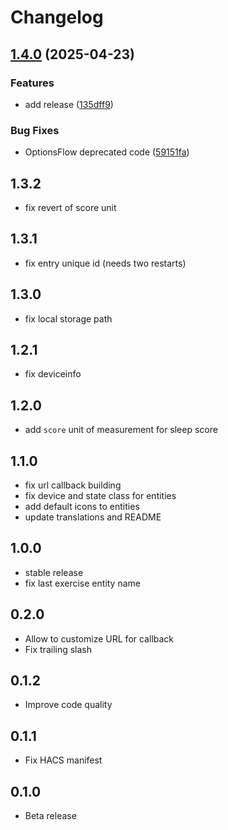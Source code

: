 # Changelog

## [1.4.0](https://github.com/Aohzan/hass-polar/compare/1.3.2...1.4.0) (2025-04-23)

### Features

* add release ([135dff9](https://github.com/Aohzan/hass-polar/commit/135dff9a888e5e94399315fcf383e50ef32b9a18))

### Bug Fixes

* OptionsFlow deprecated code ([59151fa](https://github.com/Aohzan/hass-polar/commit/59151fa6d5d6b8055096d5d7abf740ea5bccc6e2))

## 1.3.2

- fix revert of score unit

## 1.3.1

- fix entry unique id (needs two restarts)

## 1.3.0

- fix local storage path

## 1.2.1

- fix deviceinfo

## 1.2.0

- add `score` unit of measurement for sleep score

## 1.1.0

- fix url callback building
- fix device and state class for entities
- add default icons to entities
- update translations and README

## 1.0.0

- stable release
- fix last exercise entity name

## 0.2.0

- Allow to customize URL for callback
- Fix trailing slash

## 0.1.2

- Improve code quality

## 0.1.1

- Fix HACS manifest

## 0.1.0

- Beta release
